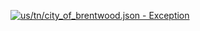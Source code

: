 [![us/tn/city_of_brentwood.json - Exception](https://img.shields.io/badge/us/tn/city_of_brentwood.json-Exception-red)](https://github.com/openaddresses/openaddresses/tree/master/sources/us/tn/city_of_brentwood.json)